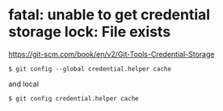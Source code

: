 # fatal: unable to get credential storage lock: File exists


https://git-scm.com/book/en/v2/Git-Tools-Credential-Storage

```
$ git config --global credential.helper cache
```
and local
```
$ git config credential.helper cache
```